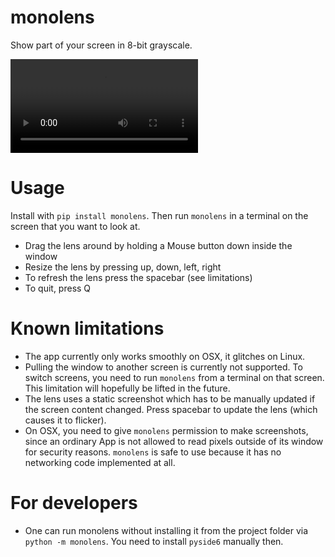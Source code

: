 # monolens

Show part of your screen in 8-bit grayscale.

![](demo.mov)

# Usage

Install with `pip install monolens`. Then run `monolens` in a terminal on the screen that you want to look at.

- Drag the lens around by holding a Mouse button down inside the window
- Resize the lens by pressing up, down, left, right
- To refresh the lens press the spacebar (see limitations)
- To quit, press Q

# Known limitations

- The app currently only works smoothly on OSX, it glitches on Linux.
- Pulling the window to another screen is currently not supported. To switch screens,
  you need to run `monolens` from a terminal on that screen. This limitation will
  hopefully be lifted in the future.
- The lens uses a static screenshot which has to be manually updated if the screen
  content changed. Press spacebar to update the lens (which causes it to flicker).
- On OSX, you need to give `monolens` permission to make screenshots, since an ordinary
  App is not allowed to read pixels outside of its window for security reasons.
  `monolens` is safe to use because it has no networking code implemented at all.

# For developers

- One can run monolens without installing it from the project folder via
  `python -m monolens`. You need to install `pyside6` manually then.
